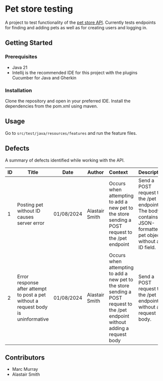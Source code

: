 # Pet store testing

A project to test functionality of the [pet store API](https://petstore3.swagger.io). Currently tests endpoints for finding and adding pets as well as for creating users and logging in.

## Getting Started

### Prerequisites

* Java 21
* Intellij is the recommended IDE for this project with the plugins Cucumber for Java and Gherkin

### Installation

Clone the repository and open in your preferred IDE. Install the dependencies from the pom.xml using maven.

## Usage

Go to `src/test/java/resources/features` and run the feature files.

## Defects

A summary of defects identified while working with the API.

| ID | Title                                                                              | Date       | Author         | Context                                                                                                                        | Description                                                                                                  | Expected                                                                                                                                                           | Actual                                                                                                                                                            | Severity | Priority |
|----|------------------------------------------------------------------------------------|------------|----------------|:-------------------------------------------------------------------------------------------------------------------------------|:-------------------------------------------------------------------------------------------------------------|:-------------------------------------------------------------------------------------------------------------------------------------------------------------------|:------------------------------------------------------------------------------------------------------------------------------------------------------------------|----------|----------|
| 1  | Posting pet without ID causes server error                                         | 01/08/2024 | Alastair Smith | Occurs when attempting to add a new pet to the store sending a POST request to the /pet endpoint                               | Send a POST request to the /pet endpoint. The body contains a JSON-formatted pet object without an ID field. | The response status should be a 4xx code, such as 400 or 405 (as stated in the swagger documentation). This should be accompanied by an informative error message. | The response status is a 500 server error with the generic error message "There was an error processing your request. It has been logged (ID: daa18c0cc5aa0024)". | Medium   | Medium   |
| 2  | Error response after attempt to post a pet without a request body is uninformative | 01/08/2024 | Alastair Smith | Occurs when attempting to add a new pet to the store sending a POST request to the /pet endpoint without adding a request body | Send a POST request to the /pet endpoint without any request body.                                           | The response status should be a 4xx code, such as 400 or 405 (as stated in the swagger documentation). This should be accompanied by an informative error message. | Rather than an informative message, there is what appears to be a json serialisation of an internal object.                                                       | Medium   | Medium   |

## Contributors

* Marc Murray
* Alastair Smith